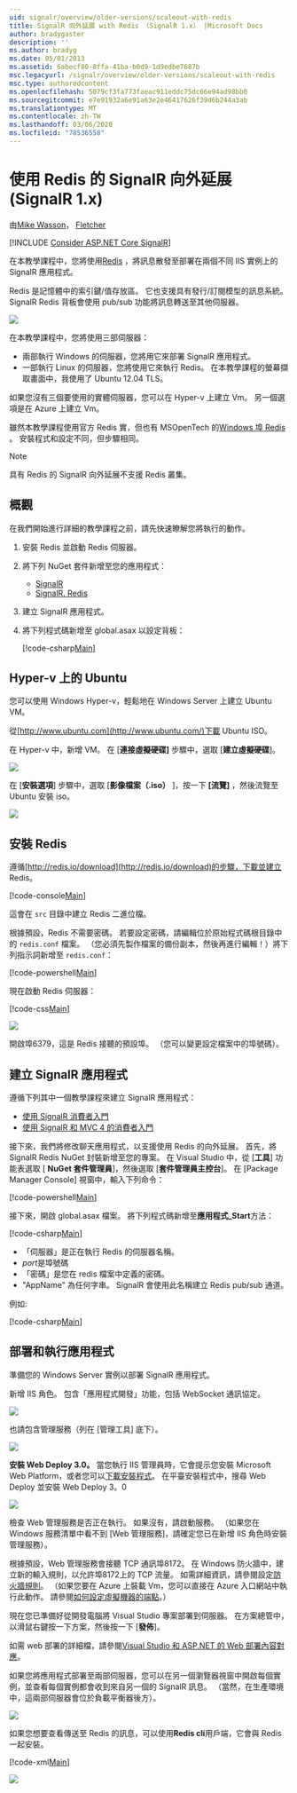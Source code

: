 ```yaml
---
uid: signalr/overview/older-versions/scaleout-with-redis
title: SignalR 向外延展 with Redis （SignalR 1.x） |Microsoft Docs
author: bradygaster
description: ''
ms.author: bradyg
ms.date: 05/01/2013
ms.assetid: 6abecf80-8ffa-41ba-b0d9-1d9edbe7687b
msc.legacyurl: /signalr/overview/older-versions/scaleout-with-redis
msc.type: authoredcontent
ms.openlocfilehash: 5079cf3fa773faeac911eddc75dc66e94ad98bb0
ms.sourcegitcommit: e7e91932a6e91a63e2e46417626f39d6b244a3ab
ms.translationtype: MT
ms.contentlocale: zh-TW
ms.lasthandoff: 03/06/2020
ms.locfileid: "78536558"
---
```

# <a name="signalr-scaleout-with-redis-signalr-1x"></a>使用 Redis 的 SignalR 向外延展 (SignalR 1.x)

由[Mike Wasson](https://github.com/MikeWasson)， [Fletcher](https://github.com/pfletcher)

[!INCLUDE [Consider ASP.NET Core SignalR](~/includes/signalr/signalr-version-disambiguation.md)]

在本教學課程中，您將使用[Redis](http://redis.io/) ，將訊息散發至部署在兩個不同 IIS 實例上的 SignalR 應用程式。

Redis 是記憶體中的索引鍵/值存放區。 它也支援具有發行/訂閱模型的訊息系統。 SignalR Redis 背板會使用 pub/sub 功能將訊息轉送至其他伺服器。

![](scaleout-with-redis/_static/image1.png)

在本教學課程中，您將使用三部伺服器：

- 兩部執行 Windows 的伺服器，您將用它來部署 SignalR 應用程式。
- 一部執行 Linux 的伺服器，您將使用它來執行 Redis。 在本教學課程的螢幕擷取畫面中，我使用了 Ubuntu 12.04 TLS。

如果您沒有三個要使用的實體伺服器，您可以在 Hyper-v 上建立 Vm。 另一個選項是在 Azure 上建立 Vm。

雖然本教學課程使用官方 Redis 實，但也有 MSOpenTech 的[Windows 埠 Redis](https://github.com/MSOpenTech/redis) 。 安裝程式和設定不同，但步驟相同。

> [!NOTE] 
> 
> 具有 Redis 的 SignalR 向外延展不支援 Redis 叢集。

## <a name="overview"></a>概觀

在我們開始進行詳細的教學課程之前，請先快速瞭解您將執行的動作。

1. 安裝 Redis 並啟動 Redis 伺服器。
2. 將下列 NuGet 套件新增至您的應用程式： 

    - [SignalR](http://nuget.org/packages/Microsoft.AspNet.SignalR)
    - [SignalR. Redis](http://nuget.org/packages/Microsoft.AspNet.SignalR.Redis)
3. 建立 SignalR 應用程式。
4. 將下列程式碼新增至 global.asax 以設定背板： 

    [!code-csharp[Main](scaleout-with-redis/samples/sample1.cs)]

## <a name="ubuntu-on-hyper-v"></a>Hyper-v 上的 Ubuntu

您可以使用 Windows Hyper-v，輕鬆地在 Windows Server 上建立 Ubuntu VM。

從[http://www.ubuntu.com](http://www.ubuntu.com/)下載 Ubuntu ISO。

在 Hyper-v 中，新增 VM。 在 [**連接虛擬硬碟]** 步驟中，選取 [**建立虛擬硬碟**]。

![](scaleout-with-redis/_static/image2.png)

在 [**安裝選項**] 步驟中，選取 [**影像檔案（.iso）** ]，按一下 **[流覽]** ，然後流覽至 Ubuntu 安裝 iso。

![](scaleout-with-redis/_static/image3.png)

## <a name="install-redis"></a>安裝 Redis

遵循[http://redis.io/download](http://redis.io/download)的步驟，下載並建立 Redis。

[!code-console[Main](scaleout-with-redis/samples/sample2.cmd)]

這會在 `src` 目錄中建立 Redis 二進位檔。

根據預設，Redis 不需要密碼。 若要設定密碼，請編輯位於原始程式碼根目錄中的 `redis.conf` 檔案。 （您必須先製作檔案的備份副本，然後再進行編輯！）將下列指示詞新增至 `redis.conf`：

[!code-powershell[Main](scaleout-with-redis/samples/sample3.ps1)]

現在啟動 Redis 伺服器：

[!code-css[Main](scaleout-with-redis/samples/sample4.css)]

![](scaleout-with-redis/_static/image4.png)

開啟埠6379，這是 Redis 接聽的預設埠。 （您可以變更設定檔案中的埠號碼）。

## <a name="create-the-signalr-application"></a>建立 SignalR 應用程式

遵循下列其中一個教學課程來建立 SignalR 應用程式：

- [使用 SignalR 消費者入門](../getting-started/tutorial-getting-started-with-signalr.md)
- [使用 SignalR 和 MVC 4 的消費者入門](tutorial-getting-started-with-signalr-and-mvc-4.md)

接下來，我們將修改聊天應用程式，以支援使用 Redis 的向外延展。 首先，將 SignalR Redis NuGet 封裝新增至您的專案。 在 Visual Studio 中，從 [**工具**] 功能表選取 [ **NuGet 套件管理員**]，然後選取 [**套件管理員主控台**]。 在 [Package Manager Console] 視窗中，輸入下列命令：

[!code-powershell[Main](scaleout-with-redis/samples/sample5.ps1)]

接下來，開啟 global.asax 檔案。 將下列程式碼新增至**應用程式\_Start**方法：

[!code-csharp[Main](scaleout-with-redis/samples/sample6.cs)]

- 「伺服器」是正在執行 Redis 的伺服器名稱。
- *port*是埠號碼
- 「密碼」是您在 redis 檔案中定義的密碼。
- "AppName" 為任何字串。 SignalR 會使用此名稱建立 Redis pub/sub 通道。

例如:

[!code-csharp[Main](scaleout-with-redis/samples/sample7.cs)]

## <a name="deploy-and-run-the-application"></a>部署和執行應用程式

準備您的 Windows Server 實例以部署 SignalR 應用程式。

新增 IIS 角色。 包含「應用程式開發」功能，包括 WebSocket 通訊協定。

![](scaleout-with-redis/_static/image5.png)

也請包含管理服務（列在 [管理工具] 底下）。

![](scaleout-with-redis/_static/image6.png)

**安裝 Web Deploy 3.0。** 當您執行 IIS 管理員時，它會提示您安裝 Microsoft Web Platform，或者您可以[下載安裝程式](https://go.microsoft.com/fwlink/?LinkId=255386)。 在平臺安裝程式中，搜尋 Web Deploy 並安裝 Web Deploy 3。0

![](scaleout-with-redis/_static/image7.png)

檢查 Web 管理服務是否正在執行。 如果沒有，請啟動服務。 （如果您在 Windows 服務清單中看不到 [Web 管理服務]，請確定您已在新增 IIS 角色時安裝管理服務）。

根據預設，Web 管理服務會接聽 TCP 通訊埠8172。 在 Windows 防火牆中，建立新的輸入規則，以允許埠8172上的 TCP 流量。 如需詳細資訊，請參閱設定[防火牆規則](https://technet.microsoft.com/library/dd448559(WS.10).aspx)。 （如果您要在 Azure 上裝載 Vm，您可以直接在 Azure 入口網站中執行此動作。 請參閱[如何設定虛擬機器的端點](https://azure.microsoft.com/documentation/articles/virtual-machines-set-up-endpoints/)。）

現在您已準備好從開發電腦將 Visual Studio 專案部署到伺服器。 在方案總管中，以滑鼠右鍵按一下方案，然後按一下 [**發佈**]。

如需 web 部署的詳細檔，請參閱[Visual Studio 和 ASP.NET 的 Web 部署內容對應](../../../whitepapers/aspnet-web-deployment-content-map.md)。

如果您將應用程式部署至兩部伺服器，您可以在另一個瀏覽器視窗中開啟每個實例，並查看每個實例都會收到來自另一個的 SignalR 訊息。 （當然，在生產環境中，這兩部伺服器會位於負載平衡器後方）。

![](scaleout-with-redis/_static/image8.png)

如果您想要查看傳送至 Redis 的訊息，可以使用**Redis cli**用戶端，它會與 Redis 一起安裝。

[!code-xml[Main](scaleout-with-redis/samples/sample8.xml)]

![](scaleout-with-redis/_static/image9.png)
